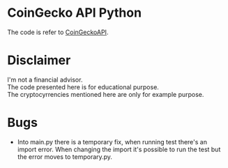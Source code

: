 # CoinGecko API Python

The code is refer to [CoinGeckoAPI](https://www.coingecko.com/pt/api/documentation).  

# Disclaimer  

I'm not a financial advisor.  
The code presented here is for educational purpose.  
The cryptocyrrencies mentioned here are only for example purpose.  

# Bugs  
- Into main.py there is a temporary fix, when running test there's an 
import error. When changing the import it's possible to run the test
but the error moves to temporary.py.  